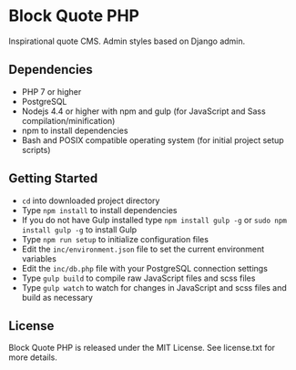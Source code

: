# Block Quote PHP

Inspirational quote CMS. Admin styles based on Django admin.

## Dependencies

* PHP 7 or higher
* PostgreSQL
* Nodejs 4.4 or higher with npm and gulp (for JavaScript and Sass compilation/minification)
* npm to install dependencies
* Bash and POSIX compatible operating system (for initial project setup scripts)

## Getting Started

* `cd` into downloaded project directory
* Type `npm install` to install dependencies
* If you do not have Gulp installed type `npm install gulp -g` or `sudo npm install gulp -g` to install Gulp
* Type `npm run setup` to initialize configuration files
* Edit the `inc/environment.json` file to set the current environment variables
* Edit the `inc/db.php` file with your PostgreSQL connection settings
* Type `gulp build` to compile raw JavaScript files and scss files
* Type `gulp watch` to watch for changes in JavaScript and scss files and build as necessary

## License

Block Quote PHP is released under the MIT License. See license.txt for more details.
